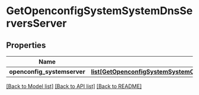 # GetOpenconfigSystemSystemDnsServersServer

## Properties
Name | Type | Description | Notes
------------ | ------------- | ------------- | -------------
**openconfig_systemserver** | [**list[GetOpenconfigSystemSystemOpenconfigsystemsystemDnsServersServer]**](GetOpenconfigSystemSystemOpenconfigsystemsystemDnsServersServer.md) |  | [optional] 

[[Back to Model list]](../README.md#documentation-for-models) [[Back to API list]](../README.md#documentation-for-api-endpoints) [[Back to README]](../README.md)


